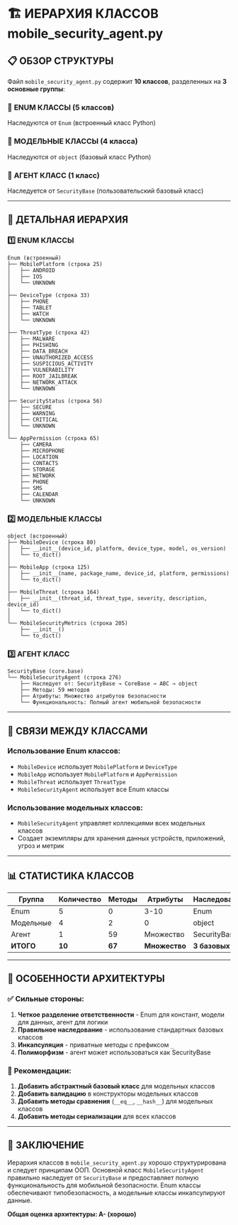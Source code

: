 # 🏗️ ИЕРАРХИЯ КЛАССОВ mobile_security_agent.py

## 📋 ОБЗОР СТРУКТУРЫ

Файл `mobile_security_agent.py` содержит **10 классов**, разделенных на **3 основные группы**:

### 🔢 **ENUM КЛАССЫ (5 классов)**
Наследуются от `Enum` (встроенный класс Python)

### 📱 **МОДЕЛЬНЫЕ КЛАССЫ (4 класса)**  
Наследуются от `object` (базовый класс Python)

### 🤖 **АГЕНТ КЛАСС (1 класс)**
Наследуется от `SecurityBase` (пользовательский базовый класс)

---

## 🌳 ДЕТАЛЬНАЯ ИЕРАРХИЯ

### 1️⃣ **ENUM КЛАССЫ**

```
Enum (встроенный)
├── MobilePlatform (строка 25)
│   ├── ANDROID
│   ├── IOS
│   └── UNKNOWN
│
├── DeviceType (строка 33)
│   ├── PHONE
│   ├── TABLET
│   ├── WATCH
│   └── UNKNOWN
│
├── ThreatType (строка 42)
│   ├── MALWARE
│   ├── PHISHING
│   ├── DATA_BREACH
│   ├── UNAUTHORIZED_ACCESS
│   ├── SUSPICIOUS_ACTIVITY
│   ├── VULNERABILITY
│   ├── ROOT_JAILBREAK
│   ├── NETWORK_ATTACK
│   └── UNKNOWN
│
├── SecurityStatus (строка 56)
│   ├── SECURE
│   ├── WARNING
│   ├── CRITICAL
│   └── UNKNOWN
│
└── AppPermission (строка 65)
    ├── CAMERA
    ├── MICROPHONE
    ├── LOCATION
    ├── CONTACTS
    ├── STORAGE
    ├── NETWORK
    ├── PHONE
    ├── SMS
    ├── CALENDAR
    └── UNKNOWN
```

### 2️⃣ **МОДЕЛЬНЫЕ КЛАССЫ**

```
object (встроенный)
├── MobileDevice (строка 80)
│   ├── __init__(device_id, platform, device_type, model, os_version)
│   └── to_dict()
│
├── MobileApp (строка 125)
│   ├── __init__(name, package_name, device_id, platform, permissions)
│   └── to_dict()
│
├── MobileThreat (строка 164)
│   ├── __init__(threat_id, threat_type, severity, description, device_id)
│   └── to_dict()
│
└── MobileSecurityMetrics (строка 205)
    ├── __init__()
    └── to_dict()
```

### 3️⃣ **АГЕНТ КЛАСС**

```
SecurityBase (core.base)
└── MobileSecurityAgent (строка 276)
    ├── Наследует от: SecurityBase → CoreBase → ABC → object
    ├── Методы: 59 методов
    ├── Атрибуты: Множество атрибутов безопасности
    └── Функциональность: Полный агент мобильной безопасности
```

---

## 🔗 **СВЯЗИ МЕЖДУ КЛАССАМИ**

### **Использование Enum классов:**
- `MobileDevice` использует `MobilePlatform` и `DeviceType`
- `MobileApp` использует `MobilePlatform` и `AppPermission`
- `MobileThreat` использует `ThreatType`
- `MobileSecurityAgent` использует все Enum классы

### **Использование модельных классов:**
- `MobileSecurityAgent` управляет коллекциями всех модельных классов
- Создает экземпляры для хранения данных устройств, приложений, угроз и метрик

---

## 📊 **СТАТИСТИКА КЛАССОВ**

| Группа | Количество | Методы | Атрибуты | Наследование |
|--------|------------|--------|----------|--------------|
| Enum | 5 | 0 | 3-10 | Enum |
| Модельные | 4 | 2 | 0 | object |
| Агент | 1 | 59 | Множество | SecurityBase |
| **ИТОГО** | **10** | **67** | **Множество** | **3 базовых** |

---

## 🎯 **ОСОБЕННОСТИ АРХИТЕКТУРЫ**

### ✅ **Сильные стороны:**
1. **Четкое разделение ответственности** - Enum для констант, модели для данных, агент для логики
2. **Правильное наследование** - использование стандартных базовых классов
3. **Инкапсуляция** - приватные методы с префиксом `_`
4. **Полиморфизм** - агент может использоваться как SecurityBase

### 🔧 **Рекомендации:**
1. **Добавить абстрактный базовый класс** для модельных классов
2. **Добавить валидацию** в конструкторы модельных классов
3. **Добавить методы сравнения** (`__eq__`, `__hash__`) для модельных классов
4. **Добавить методы сериализации** для всех классов

---

## 📝 **ЗАКЛЮЧЕНИЕ**

Иерархия классов в `mobile_security_agent.py` хорошо структурирована и следует принципам ООП. Основной класс `MobileSecurityAgent` правильно наследует от `SecurityBase` и предоставляет полную функциональность для мобильной безопасности. Enum классы обеспечивают типобезопасность, а модельные классы инкапсулируют данные.

**Общая оценка архитектуры: A- (хорошо)**